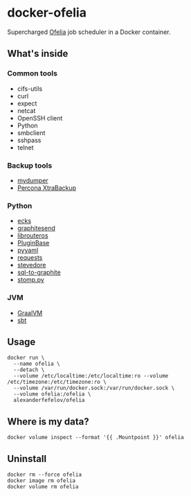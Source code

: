 # docker-ofelia

Supercharged [Ofelia](https://github.com/mcuadros/ofelia) job scheduler in a Docker container.

## What's inside

### Common tools

- cifs-utils
- curl
- expect
- netcat
- OpenSSH client
- Python
- smbclient
- sshpass
- telnet

### Backup tools

- [mydumper](https://github.com/maxbube/mydumper)
- [Percona XtraBackup](https://www.percona.com/software/mysql-database/percona-xtrabackup)

### Python

- [ecks](https://github.com/cread/ecks)
- [graphitesend](https://github.com/daniellawrence/graphitesend)
- [librouteros](https://github.com/luqasz/librouteros)
- [PluginBase](https://github.com/mitsuhiko/pluginbase)
- [pyyaml](https://pyyaml.org)
- [requests](https://github.com/requests/requests)
- [stevedore](https://github.com/openstack/stevedore)
- [sql-to-graphite](https://github.com/opschops/sql-to-graphite)
- [stomp.py](https://github.com/jasonrbriggs/stomp.py)

### JVM

- [GraalVM](https://www.graalvm.org)
- [sbt](https://www.scala-sbt.org)

## Usage

    docker run \
      --name ofelia \
      --detach \
      --volume /etc/localtime:/etc/localtime:ro --volume /etc/timezone:/etc/timezone:ro \
      --volume /var/run/docker.sock:/var/run/docker.sock \
      --volume ofelia:/ofelia \
      alexanderfefelov/ofelia

## Where is my data?

    docker volume inspect --format '{{ .Mountpoint }}' ofelia

## Uninstall

    docker rm --force ofelia
    docker image rm ofelia
    docker volume rm ofelia
